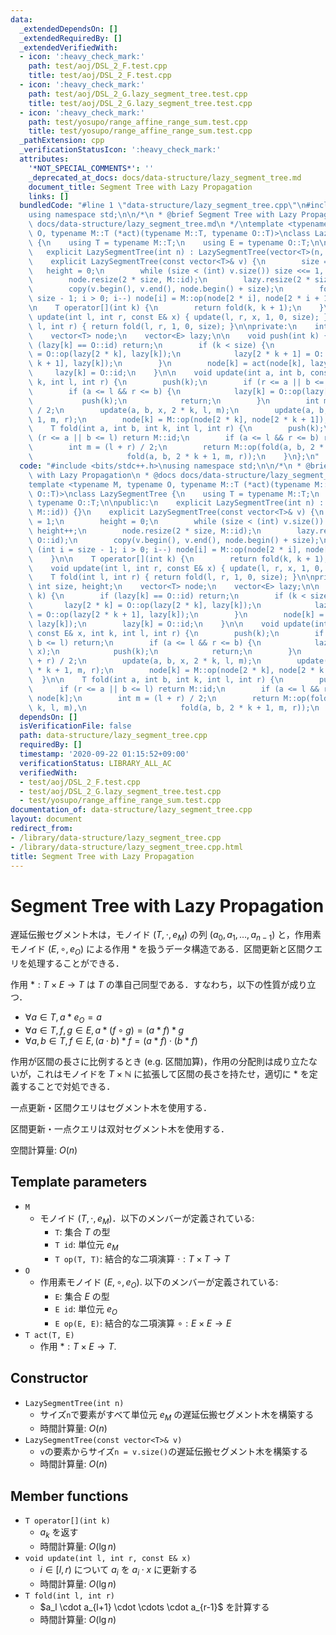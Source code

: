 ```yaml
---
data:
  _extendedDependsOn: []
  _extendedRequiredBy: []
  _extendedVerifiedWith:
  - icon: ':heavy_check_mark:'
    path: test/aoj/DSL_2_F.test.cpp
    title: test/aoj/DSL_2_F.test.cpp
  - icon: ':heavy_check_mark:'
    path: test/aoj/DSL_2_G.lazy_segment_tree.test.cpp
    title: test/aoj/DSL_2_G.lazy_segment_tree.test.cpp
  - icon: ':heavy_check_mark:'
    path: test/yosupo/range_affine_range_sum.test.cpp
    title: test/yosupo/range_affine_range_sum.test.cpp
  _pathExtension: cpp
  _verificationStatusIcon: ':heavy_check_mark:'
  attributes:
    '*NOT_SPECIAL_COMMENTS*': ''
    _deprecated_at_docs: docs/data-structure/lazy_segment_tree.md
    document_title: Segment Tree with Lazy Propagation
    links: []
  bundledCode: "#line 1 \"data-structure/lazy_segment_tree.cpp\"\n#include <bits/stdc++.h>\n\
    using namespace std;\n\n/*\n * @brief Segment Tree with Lazy Propagation\n * @docs\
    \ docs/data-structure/lazy_segment_tree.md\n */\ntemplate <typename M, typename\
    \ O, typename M::T (*act)(typename M::T, typename O::T)>\nclass LazySegmentTree\
    \ {\n    using T = typename M::T;\n    using E = typename O::T;\n\npublic:\n \
    \   explicit LazySegmentTree(int n) : LazySegmentTree(vector<T>(n, M::id)) {}\n\
    \    explicit LazySegmentTree(const vector<T>& v) {\n        size = 1;\n     \
    \   height = 0;\n        while (size < (int) v.size()) size <<= 1, height++;\n\
    \        node.resize(2 * size, M::id);\n        lazy.resize(2 * size, O::id);\n\
    \        copy(v.begin(), v.end(), node.begin() + size);\n        for (int i =\
    \ size - 1; i > 0; i--) node[i] = M::op(node[2 * i], node[2 * i + 1]);\n    }\n\
    \n    T operator[](int k) {\n        return fold(k, k + 1);\n    }\n\n    void\
    \ update(int l, int r, const E& x) { update(l, r, x, 1, 0, size); }\n\n    T fold(int\
    \ l, int r) { return fold(l, r, 1, 0, size); }\n\nprivate:\n    int size, height;\n\
    \    vector<T> node;\n    vector<E> lazy;\n\n    void push(int k) {\n        if\
    \ (lazy[k] == O::id) return;\n        if (k < size) {\n            lazy[2 * k]\
    \ = O::op(lazy[2 * k], lazy[k]);\n            lazy[2 * k + 1] = O::op(lazy[2 *\
    \ k + 1], lazy[k]);\n        }\n        node[k] = act(node[k], lazy[k]);\n   \
    \     lazy[k] = O::id;\n    }\n\n    void update(int a, int b, const E& x, int\
    \ k, int l, int r) {\n        push(k);\n        if (r <= a || b <= l) return;\n\
    \        if (a <= l && r <= b) {\n            lazy[k] = O::op(lazy[k], x);\n \
    \           push(k);\n            return;\n        }\n        int m = (l + r)\
    \ / 2;\n        update(a, b, x, 2 * k, l, m);\n        update(a, b, x, 2 * k +\
    \ 1, m, r);\n        node[k] = M::op(node[2 * k], node[2 * k + 1]);\n    }\n\n\
    \    T fold(int a, int b, int k, int l, int r) {\n        push(k);\n        if\
    \ (r <= a || b <= l) return M::id;\n        if (a <= l && r <= b) return node[k];\n\
    \        int m = (l + r) / 2;\n        return M::op(fold(a, b, 2 * k, l, m),\n\
    \                     fold(a, b, 2 * k + 1, m, r));\n    }\n};\n"
  code: "#include <bits/stdc++.h>\nusing namespace std;\n\n/*\n * @brief Segment Tree\
    \ with Lazy Propagation\n * @docs docs/data-structure/lazy_segment_tree.md\n */\n\
    template <typename M, typename O, typename M::T (*act)(typename M::T, typename\
    \ O::T)>\nclass LazySegmentTree {\n    using T = typename M::T;\n    using E =\
    \ typename O::T;\n\npublic:\n    explicit LazySegmentTree(int n) : LazySegmentTree(vector<T>(n,\
    \ M::id)) {}\n    explicit LazySegmentTree(const vector<T>& v) {\n        size\
    \ = 1;\n        height = 0;\n        while (size < (int) v.size()) size <<= 1,\
    \ height++;\n        node.resize(2 * size, M::id);\n        lazy.resize(2 * size,\
    \ O::id);\n        copy(v.begin(), v.end(), node.begin() + size);\n        for\
    \ (int i = size - 1; i > 0; i--) node[i] = M::op(node[2 * i], node[2 * i + 1]);\n\
    \    }\n\n    T operator[](int k) {\n        return fold(k, k + 1);\n    }\n\n\
    \    void update(int l, int r, const E& x) { update(l, r, x, 1, 0, size); }\n\n\
    \    T fold(int l, int r) { return fold(l, r, 1, 0, size); }\n\nprivate:\n   \
    \ int size, height;\n    vector<T> node;\n    vector<E> lazy;\n\n    void push(int\
    \ k) {\n        if (lazy[k] == O::id) return;\n        if (k < size) {\n     \
    \       lazy[2 * k] = O::op(lazy[2 * k], lazy[k]);\n            lazy[2 * k + 1]\
    \ = O::op(lazy[2 * k + 1], lazy[k]);\n        }\n        node[k] = act(node[k],\
    \ lazy[k]);\n        lazy[k] = O::id;\n    }\n\n    void update(int a, int b,\
    \ const E& x, int k, int l, int r) {\n        push(k);\n        if (r <= a ||\
    \ b <= l) return;\n        if (a <= l && r <= b) {\n            lazy[k] = O::op(lazy[k],\
    \ x);\n            push(k);\n            return;\n        }\n        int m = (l\
    \ + r) / 2;\n        update(a, b, x, 2 * k, l, m);\n        update(a, b, x, 2\
    \ * k + 1, m, r);\n        node[k] = M::op(node[2 * k], node[2 * k + 1]);\n  \
    \  }\n\n    T fold(int a, int b, int k, int l, int r) {\n        push(k);\n  \
    \      if (r <= a || b <= l) return M::id;\n        if (a <= l && r <= b) return\
    \ node[k];\n        int m = (l + r) / 2;\n        return M::op(fold(a, b, 2 *\
    \ k, l, m),\n                     fold(a, b, 2 * k + 1, m, r));\n    }\n};"
  dependsOn: []
  isVerificationFile: false
  path: data-structure/lazy_segment_tree.cpp
  requiredBy: []
  timestamp: '2020-09-22 01:15:52+09:00'
  verificationStatus: LIBRARY_ALL_AC
  verifiedWith:
  - test/aoj/DSL_2_F.test.cpp
  - test/aoj/DSL_2_G.lazy_segment_tree.test.cpp
  - test/yosupo/range_affine_range_sum.test.cpp
documentation_of: data-structure/lazy_segment_tree.cpp
layout: document
redirect_from:
- /library/data-structure/lazy_segment_tree.cpp
- /library/data-structure/lazy_segment_tree.cpp.html
title: Segment Tree with Lazy Propagation
---
```

# Segment Tree with Lazy Propagation

遅延伝搬セグメント木は，モノイド $(T, \cdot, e_M)$ の列 $(a_0, a_1, \dots, a_{n-1})$ と，作用素モノイド $(E, \circ, e_O)$ による作用 $*$ を扱うデータ構造である．区間更新と区間クエリを処理することができる．

作用 $*: T \times E \rightarrow T$ は $T$ の準自己同型である．すなわち，以下の性質が成り立つ．
- $\forall a \in T, a * e_O = a$
- $\forall a \in T, f, g \in E, a * (f \circ g) = (a * f) * g$
- $\forall a, b \in T, f \in E, (a \cdot b) * f = (a * f) \cdot (b * f)$

作用が区間の長さに比例するとき (e.g. 区間加算)，作用の分配則は成り立たないが，これはモノイドを $T \times \mathbb{N}$ に拡張して区間の長さを持たせ，適切に $*$ を定義することで対処できる．

一点更新・区間クエリはセグメント木を使用する．

区間更新・一点クエリは双対セグメント木を使用する．

空間計算量: $O(n)$

## Template parameters

- `M`
    - モノイド $(T, \cdot, e_M)$．以下のメンバーが定義されている:
        - `T`: 集合 $T$ の型
        - `T id`: 単位元 $e_M$
        - `T op(T, T)`: 結合的な二項演算 $\cdot: T \times T \rightarrow T$
- `O`
    - 作用素モノイド $(E, \circ, e_O)$. 以下のメンバーが定義されている:
        - `E`: 集合 $E$ の型
        - `E id`: 単位元 $e_O$
        - `E op(E, E)`: 結合的な二項演算 $\circ: E \times E \rightarrow E$
- `T act(T, E)`
    - 作用 $*: T \times E \rightarrow T$.

## Constructor

- `LazySegmentTree(int n)`
    - サイズ`n`で要素がすべて単位元 $e_M$ の遅延伝搬セグメント木を構築する
    - 時間計算量: $O(n)$
- `LazySegmentTree(const vector<T>& v)`
    - `v`の要素からサイズ`n = v.size()`の遅延伝搬セグメント木を構築する
    - 時間計算量: $O(n)$

## Member functions

- `T operator[](int k)`
    - $a_k$ を返す
    - 時間計算量: $O(\lg n)$
- `void update(int l, int r, const E& x)`
    - $i \in [l, r)$ について $a_i$ を $a_i \cdot x$ に更新する
    - 時間計算量: $O(\lg n)$
- `T fold(int l, int r)`
    - $a_l \cdot a_{l+1} \cdot \cdots \cdot a_{r-1}\$ を計算する
    - 時間計算量: $O(\lg n)$